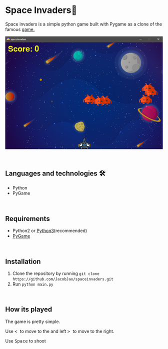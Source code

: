 # Space Invaders👾

Space invaders is a simple python game built with Pygame as a clone of the famous [game.](https://en.wikipedia.org/wiki/Space_Invaders)

![game](ill.PNG)

<br>
 
## Languages and technologies 🛠
* Python
* PyGame

<br>

## Requirements
* Python2 or [Python3](https://www.python.org/)(recommended)
* [PyGame](https://www.pygame.org/wiki/GettingStarted)

<br>

## Installation
1. Clone the repository by running `git clone https://github.com/JacobJax/spaceinvaders.git`
1. Run `python main.py`

<br>

## How its played
The game is pretty simple.

Use <kbd> < </kbd> to move to the and left <kbd> > </kbd> to move to the right.

Use <kbd>Space</kbd> to shoot